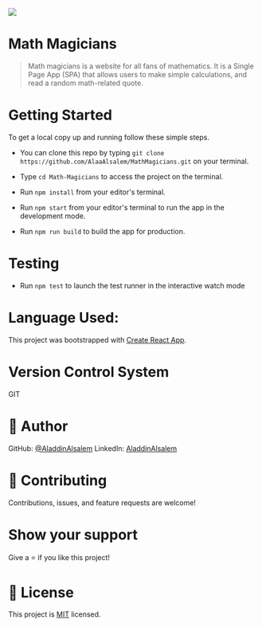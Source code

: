 ![](https://img.shields.io/badge/Microverse-blueviolet)

# Math Magicians
> Math magicians is a website for all fans of mathematics. It is a Single Page App (SPA) that allows users to make simple calculations, and read a random math-related quote.

# Getting Started

To get a local copy up and running follow these simple steps.

- You can clone this repo by typing `git clone https://github.com/AlaaAlsalem/MathMagicians.git` on your terminal.

- Type `cd Math-Magicians` to access the project on the terminal.
  
- Run `npm install` from your editor's terminal.

- Run `npm start` from your editor's terminal to run the app in the development mode.

- Run `npm run build` to build the app for production.
# Testing

- Run `npm test` to launch the test runner in the interactive watch mode

# Language Used:

This project was bootstrapped with [Create React App](https://github.com/facebook/create-react-app).

# Version Control System

GIT

# 👤 Author

GitHub: [@AladdinAlsalem](https://github.com/AlaaAlsalem)
LinkedIn: [AladdinAlsalem](https://www.linkedin.com/in/aladdin-alsalem-5a68ba1a0/)

# 🤝 Contributing

Contributions, issues, and feature requests are welcome!

# Show your support

Give a ⭐️ if you like this project!

# 📝 License

This project is [MIT](LICENSE) licensed.